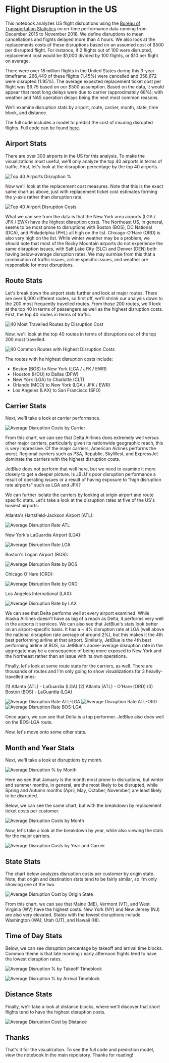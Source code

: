 # Flight Disruption in the US

This notebook analyzes US flight disruptions using the [Bureau of Transportation Statistics](https://www.bts.gov/topics/airlines-and-airports-0) on on-time performance data running from December 2015 to November 2018. We define disruptions to mean cancellations and flights delayed more than 4 hours. We also look at the replacements costs of these disruptions based on an assumed cost of $500 per disrupted flight. For instance, if 2 flights out of 100 were disrupted, replacement cost would be $1,000 divided by 100 flights, or $10 per flight on average. 

There were over 18 million flights in the United States during this 3-year timeframe. 266,449 of these flights (1.45%) were cancelled and 358,672 were disrupted (1.95%). The average expected replacement ticket cost per flight was $9.75 based on our $500 assumption. Based on the data, it would appear that most long delays were due to carrier (approximately 68%); with weather and NAS operation delays being the next most common reasons. 

We'll examine disruption stats by airport, route, carrier, month, state, time block, and distance. 

The full code includes a model to predict the cost of insuring disrupted flights. Full code can be found [here](https://nbviewer.jupyter.org/github/hjhuney/Flight-Disruption/blob/master/BTS_Airline_OnTime_Perf_2016_18.ipynb). 

## Airport Stats

There are over 300 airports in the US for this analysis. To make the visualizations most useful, we'll only analyze the top 40 airports in terms of traffic. First, let's look at the disruption percentage by the top 40 airports. 

![Top 40 Airports Disruption %](https://github.com/hjhuney/Flight-Disruption/blob/master/Images/airport002.svg)

Now we'll look at the replacement cost measures. Note that this is the exact same chart as above, just with replacement ticket cost estimates forming the y-axis rather than disruption rate. 

![Top 40 Airport Disruption Costs](https://github.com/hjhuney/Flight-Disruption/blob/master/Images/airport001.svg)

What we can see from the data is that the New York area airports (LGA / JFK / EWK) have the highest disruption costs. The Northeast US, in general, seems to be most prone to disruptions with Boston (BOS), DC National (DCA), and Philadelphia (PHL) all high on the list. Chicago-O'Hare (ORD) is also very high on the list. While winter weather may be a problem, we should note that most of the Rocky Mountain airports do not experience the same disruption issues, with Salt Lake City (SLC) and Denver (DEN) both having below-average disruption rates. We may surmise from this that a combination of traffic issues, airline specific issues, and weather are responsible for most disruptions. 

## Route Stats

Let's break down the airport stats further and look at major routes. There are over 6,000 different routes, so first off, we'll shrink our analysis down to the 200 most frequently travelled routes. From those 200 routes, we'll look at the top 40 in terms of passengers as well as the highest disruption costs. First, the top 40 routes in terms of traffic. 


![40 Most Travelled Routes by Disruption Cost](https://github.com/hjhuney/Flight-Disruption/blob/master/Images/route001.svg)


Now, we'll look at the top 40 routes in terms of disruptions out of the top 200 most travelled. 


![40 Common Routes with Highest Disruption Costs](https://github.com/hjhuney/Flight-Disruption/blob/master/Images/route002.svg)

The routes with he highest disruption costs include:

* Boston (BOS) to New York (LGA / JFK / EWR)
* Houston (HOU) to Dallas (DFW)
* New York (LGA) to Charlotte (CLT)
* Orlando (MCO) to New York (LGA / JFK / EWR)
* Los Angeles (LAX) to San Francisco (SFO)


## Carrier Stats

Next, we'll take a look at carrier performance. 

![Average Disruption Costs by Carrier](https://github.com/hjhuney/Flight-Disruption/blob/master/Images/carrier001.svg)

From this chart, we can see that Delta Airlines does extremely well versus other major carriers, particularly given its nationwide geographic reach, this is very impressive. Of the major carriers, American Airlines performs the worst. Regional carriers such as PSA, Republic, SkyWest, and ExpressJet dominate the carriers with the highest disruption costs. 

JetBlue does not perform that well here, but we need to examine it more closely to get a deeper picture. Is JBLU's poor disruption performance a result of operating issues or a result of having exposure to "high disruption rate airports" such as LGA and JFK? 

We can further isolate the carriers by looking at origin airport and route specific stats. Let's take a look at the disruption rates at five of the US's busiest airports: 

Atlanta's Hartsfield-Jackson Airport (ATL):

![Average Disruption Rate ATL](https://github.com/hjhuney/Flight-Disruption/blob/master/Images/disrupt_atl.svg)

New York's LaGuardia Airport (LGA):

![Average Disruption Rate LGA](https://github.com/hjhuney/Flight-Disruption/blob/master/Images/disrupt_lga.svg)

Boston's Logan Airport (BOS):

![Average Disruption Rate by BOS](https://github.com/hjhuney/Flight-Disruption/blob/master/Images/disrupt_bos.svg)

Chicago O'Hare (ORD):

![Average Disruption Rate by ORD](https://github.com/hjhuney/Flight-Disruption/blob/master/Images/disrupt_ord.svg)

Los Angeles International (LAX):

![Average Disruption Rate by LAX](https://github.com/hjhuney/Flight-Disruption/blob/master/Images/disrupt_lax.svg)

We can see that Delta performs well at every airport examined. While Alaska Airlines doesn't have as big of a reach as Delta, it performs very well in the airports it services. We can also see that JetBlue's stats look better on an airport-specific basis. It has a ~ 4% disruption rate at LGA (well above the national disruption rate average of around 2%), but this makes it the 4th best performing airline at that airport. Similarly, JetBlue is the 4th best performing airline at BOS, so JetBlue's above-average disruption rate in the aggregate may be a consequence of being more exposed to New York and the Northeast rather than an issue with its own operations. 

Finally, let's look at some route stats for the carriers, as well. There are thousands of routes and I'm only going to show visualizations for 3 heavily-travelled ones: 

(1) Atlanta (ATL) - LaGuardia (LGA)
(2) Atlanta (ATL) - O'Hare (ORD)
(3) Boston (BOS) - LaGuardia (LGA)

![Average Disruption Rate ATL-LGA](https://github.com/hjhuney/Flight-Disruption/blob/master/Images/disrupt_atl-lga.svg)
![Average Disruption Rate ATL-ORD](https://github.com/hjhuney/Flight-Disruption/blob/master/Images/disrupt_atl-ord.svg)
![Average Disruption Rate BOS-LGA](https://github.com/hjhuney/Flight-Disruption/blob/master/Images/disrupt_bos-lga.svg)

Once again, we can see that Delta is a top performer. JetBlue also does well on the BOS-LGA route. 

Now, let's move onto some other stats. 

## Month and Year Stats

Next, we'll take a look at disruptions by month. 

![Average Disruption % by Month](https://github.com/hjhuney/Flight-Disruption/blob/master/Images/month001.svg)

Here we see that January is the month most prone to disruptions, but winter and summer months, in general, are the most likely to be disrupted, while Spring and Autumn months (April, May, October, November) are least likely to be disrupted. 

Below, we can see the same chart, but with the breakdown by replacement ticket costs per customer. 

![Average Disruption Costs by Month](https://github.com/hjhuney/Flight-Disruption/blob/master/Images/month002.svg)

Now, let's take a look at the breakdown by year, while also viewing the stats for the major carriers. 

![Average Disruption Costs by Year and Carrier](https://github.com/hjhuney/Flight-Disruption/blob/master/Images/carrier_by_year.svg)


## State Stats

The chart below analyzes disruption costs per customer by origin state. Note, that origin and destination stats tend to be fairly similar, so I'm only showing one of the two. 

![Average Disruption Cost by Origin State](https://github.com/hjhuney/Flight-Disruption/blob/master/Images/state002.svg)

From this chart, we can see that Maine (ME), Vermont (VT), and West Virginia (WV) have the highest costs. New York (NY) and New Jersey (NJ) are also very elevated. States with the fewest disruptions include Washington (WA), Utah (UT), and Hawaii (HI). 

## Time of Day Stats

Below, we can see disruption percentage by takeoff and arrival time blocks. Common theme is that late morning / early afternoon flights tend to have the lowest disruption rates. 

![Average Disruption % by Takeoff Timeblock](https://github.com/hjhuney/Flight-Disruption/blob/master/Images/timeblock001.svg)


![Average Disruption % by Arrival Timeblock](https://github.com/hjhuney/Flight-Disruption/blob/master/Images/timeblock002.svg)


## Distance Stats

Finally, we'll take a look at distance blocks, where we'll discover that short flights tend to have the highest disruption costs. 

![Average Disruption Cost by Distance](https://github.com/hjhuney/Flight-Disruption/blob/master/Images/distance001.svg)


## Thanks

That's it for the visualization. To see the full code and prediction model, view the notebook in the main repoistory. Thanks for reading!
